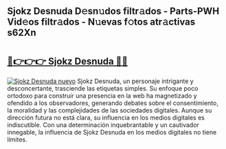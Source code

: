 ## Sjokz Desnuda D𝚎sn𝚞dos filtr𝚊dos - Parts-PWH Vid𝚎os filtr𝚊dos - N𝚞evas f𝚘tos atr𝚊ctivas s62Xn

# <h2><a href="http://mbapyb.tromn.icu/?c=Sjokz+Desnuda">🔗👉👉👉 Sjokz Desnuda 🔗🔗</a></h2>

[![Sjokz Desnuda nuevo](https://i.imgur.com/pEAQMta.gif)](http://mbapyb.tromn.icu/?c=Sjokz+Desnuda)
Sjokz Desnuda, un personaje intrigante y desconcertante, trasciende las etiquetas simples. Su enfoque poco ortodoxo para construir una presencia en la web ha magnetizado y ofendido a los observadores, generando debates sobre el consentimiento, la moralidad y las complejidades de las sociedades digitales. Aunque su dirección futura no está clara, su influencia en los medios digitales es indiscutible. Con una determinación inquebrantable y un cautivador innegable, la influencia de Sjokz Desnuda en los medios digitales no tiene límites.
